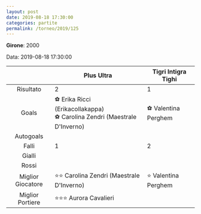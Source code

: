 ```yaml
---
layout: post
date: 2019-08-18 17:30:00
categories: partite
permalink: /torneo/2019/125
---
```

**Girone**: 2000

Data: 2019-08-18 17:30:00

| | Plus Ultra | Tigri Intigra Tighi |
|:-----:|-----|-----|
Risultato|2|1
Goals|⚽ Erika Ricci (Erikacollakappa)<br/>⚽ Carolina Zendri (Maestrale D'Inverno)|⚽ Valentina Perghem<br/>
Autogoals||
Falli|1|2
Gialli||
Rossi||
Miglior Giocatore|⭐⭐ Carolina Zendri (Maestrale D'Inverno)<br/>|⭐ Valentina Perghem<br/>
Miglior Portiere|⭐⭐⭐ Aurora Cavalieri<br/>|